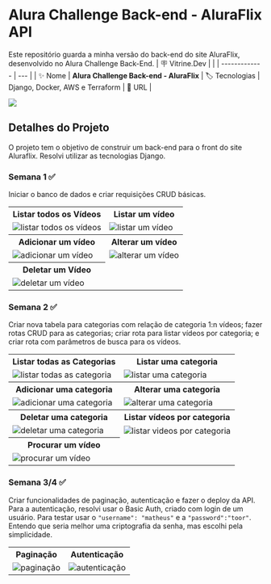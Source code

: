 # Alura Challenge Back-end - AluraFlix API

Este repositório guarda a minha versão do back-end do site AluraFlix, desenvolvido no Alura Challenge Back-End.
| :placard: Vitrine.Dev |     |
| -------------  | --- |
| :sparkles: Nome        | **Alura Challenge Back-end - AluraFlix**
| :label: Tecnologias | Django, Docker, AWS e Terraform
| :rocket: URL         | 

<td><img src=https://github-production-user-asset-6210df.s3.amazonaws.com/116848225/244931142-e7b7342c-52dd-4d9f-9303-2bc44928f010.png#vitrinedev></td>


## Detalhes do Projeto
O projeto tem o objetivo de construir um back-end para o front do site Aluraflix. Resolvi utilizar as tecnologias Django.

### Semana 1 ✅
Iniciar o banco de dados e criar requisições CRUD básicas.

<table>
    <tr>
        <th>Listar todos os Vídeos</th>
        <th>Listar um vídeo</th>
    </tr>
    <tr>
        <td><img src="https://github-production-user-asset-6210df.s3.amazonaws.com/116848225/243177298-aff8880c-a204-457f-9ce4-8fae78dc22f6.gif" alt="listar todos os vídeos"></td>
        <td><img src="https://github-production-user-asset-6210df.s3.amazonaws.com/116848225/243177705-dbb15c16-6fa0-413b-b232-3726a39ef57b.gif" alt="listar um vídeo"></td>
    </tr>
    <tr>
        <th>Adicionar um vídeo</th>
        <th>Alterar um vídeo</th>
    </tr>
    <tr>
        <td><img src="https://github-production-user-asset-6210df.s3.amazonaws.com/116848225/243177733-c214d59a-54f1-419f-bbfa-6c107fac6f56.gif" alt="adicionar um vídeo"></td>
        <td><img src="https://github-production-user-asset-6210df.s3.amazonaws.com/116848225/243177752-cbfe93fb-0479-4300-9c66-bd067cd6a996.gif" alt="alterar um vídeo"></td>
    </tr>
    <tr>
        <th>Deletar um Vídeo</th>
    </tr>
    <tr>
        <td><img src="https://github-production-user-asset-6210df.s3.amazonaws.com/116848225/243177774-470774a8-fa5c-4524-9ffb-102d7ef8dc61.gif" alt="deletar um vídeo"></td>
    </tr>
</table>

### Semana 2 ✅
Criar nova tabela para categorias com relação de categoria 1:n vídeos; fazer rotas CRUD para as categorias; criar rota para listar vídeos por categoria; e criar rota com parâmetros de busca para os vídeos.

<table>
    <tr>
        <th>Listar todas as Categorias</th>
        <th>Listar uma categoria</th>
    </tr>
    <tr>
        <td><img src="https://github-production-user-asset-6210df.s3.amazonaws.com/116848225/243185426-f34f9125-7fac-4f6e-9c90-b49eed384c2c.gif" alt="listar todas as categoria"></td>
        <td><img src="https://github-production-user-asset-6210df.s3.amazonaws.com/116848225/243185473-168c7b92-1c2f-40b1-a1aa-b0e43dd531e3.gif" alt="listar uma categoria"></td>
    </tr>
    <tr>
        <th>Adicionar uma categoria</th>
        <th>Alterar uma categoria</th>
    </tr>
    <tr>
        <td><img src="https://github-production-user-asset-6210df.s3.amazonaws.com/116848225/243185523-6e6fcb65-ceba-4774-88dc-8cd3c0eed40a.gif" alt="adicionar uma categoria"></td>
        <td><img src="https://github-production-user-asset-6210df.s3.amazonaws.com/116848225/243185566-e1c95396-1e0e-4e91-b061-e80e9f3bf555.gif" alt="alterar uma categoria"></td>
    </tr>
    <tr>
        <th>Deletar uma categoria</th>
        <th>Listar vídeos por categoria</th>
    </tr>
    <tr>
        <td><img src="https://github-production-user-asset-6210df.s3.amazonaws.com/116848225/243185604-7652821e-fb35-4b4c-a9f0-2f9ee120d08a.gif" alt="deletar uma categoria"></td>
        <td><img src="https://github-production-user-asset-6210df.s3.amazonaws.com/116848225/243185954-db72e1a0-548e-4541-9fa2-b7ba1f23a338.gif" alt="listar videos por categoria"></td>
    </tr>
    <tr>
        <th>Procurar um vídeo</th>
    </tr>
    <tr>
        <td><img src="https://github-production-user-asset-6210df.s3.amazonaws.com/116848225/243185629-5bea1625-462e-4d48-baa8-1dceee1f1c52.gif" alt="procurar um vídeo"></td>
    </tr>
</table>

### Semana 3/4 ✅
Criar funcionalidades de paginação, autenticação e fazer o deploy da API.
Para a autenticação, resolvi usar o Basic Auth, criado com login de um usuário. Para testar usar o `"username": "matheus"` e a `"password":"toor"`. Entendo que seria melhor uma criptografia da senha, mas escolhi pela simplicidade.

<table>
    <tr>
        <th>Paginação</th>
        <th>Autenticação</th>
    </tr>
    <tr>
        <td><img src="https://github-production-user-asset-6210df.s3.amazonaws.com/116848225/244812122-36446dd5-5938-473b-85e6-1a3febae2369.gif" alt="paginação"></td>
        <td><img src="https://github-production-user-asset-6210df.s3.amazonaws.com/116848225/244811987-6334a1bb-ef94-4880-aed7-072615f32155.gif" alt="autenticação"></td>
    </tr>
</table>


